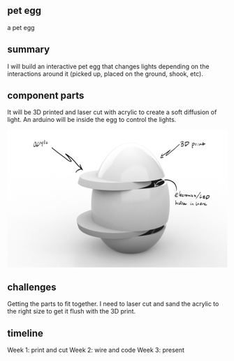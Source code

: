 ## pet egg
a pet egg

## summary
I will build an interactive pet egg that changes lights depending on the interactions around it (picked up, placed on the ground, shook, etc).

## component parts
It will be 3D printed and laser cut with acrylic to create a soft diffusion of light. An arduino will be inside the egg to control the lights.

![alt text](https://github.com/sethmcfarlane/final/blob/master/Inkedegg2_LI.jpg)

## challenges
Getting the parts to fit together. I need to laser cut and sand the acrylic to the right size to get it flush with the 3D print.

## timeline
Week 1: print and cut
Week 2: wire and code
Week 3: present
